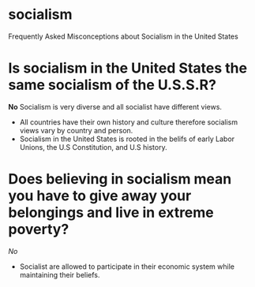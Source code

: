 # socialism
Frequently Asked Misconceptions about Socialism in the United States
# Is socialism in the United States the same socialism of the U.S.S.R? 
**No**
Socialism is very diverse and all socialist have different views. 
- All countries have their own history and culture therefore socialism views vary by country and person. 
- Socialism in the United States is rooted in the belifs of early Labor Unions, the U.S Constitution, and U.S history.
# Does believing in socialism mean you have to give away your belongings and live in extreme poverty? 
*No* 
- Socialist are allowed to participate in their economic system while maintaining their beliefs.
